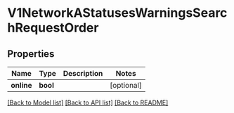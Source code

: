 # V1NetworkAStatusesWarningsSearchRequestOrder

## Properties
Name | Type | Description | Notes
------------ | ------------- | ------------- | -------------
**online** | **bool** |  | [optional] 

[[Back to Model list]](../README.md#documentation-for-models) [[Back to API list]](../README.md#documentation-for-api-endpoints) [[Back to README]](../README.md)

